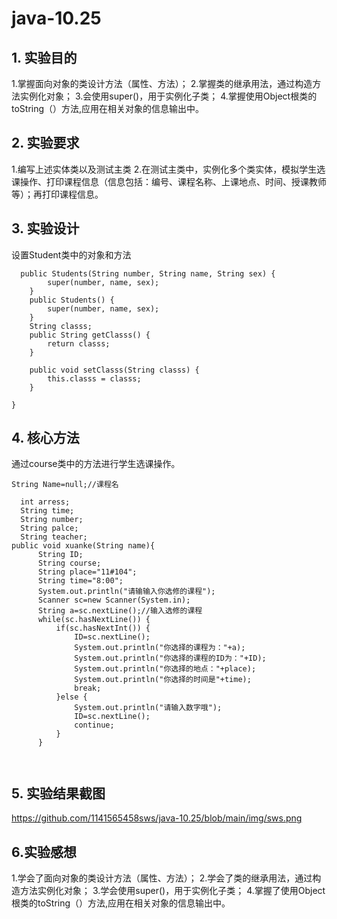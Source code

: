 # java-10.25

## 1. 实验目的
1.掌握面向对象的类设计方法（属性、方法）；
2.掌握类的继承用法，通过构造方法实例化对象；
3.会使用super()，用于实例化子类；
4.掌握使用Object根类的toString（）方法,应用在相关对象的信息输出中。

## 2. 实验要求
1.编写上述实体类以及测试主类
2.在测试主类中，实例化多个类实体，模拟学生选课操作、打印课程信息（信息包括：编号、课程名称、上课地点、时间、授课教师 等）；再打印课程信息。

## 3. 实验设计

  设置Student类中的对象和方法
```
  public Students(String number, String name, String sex) {
		super(number, name, sex);	
	}
	public Students() {
		super(number, name, sex);
	}
    String classs;
	public String getClasss() {
		return classs;
	}

	public void setClasss(String classs) {
		this.classs = classs;
	}
	
}
```
 ## 4. 核心方法
 
  通过course类中的方法进行学生选课操作。
  
  ```
  String Name=null;//课程名
   
	int arress;
	String time;
	String number;
	String palce;
	String teacher;
 public void xuanke(String name){
		String ID;
		String course;
		String place="11#104";
		String time="8:00";
		System.out.println("请输输入你选修的课程");
		Scanner sc=new Scanner(System.in);
		String a=sc.nextLine();//输入选修的课程
		while(sc.hasNextLine()) {
			if(sc.hasNextInt()) {
				ID=sc.nextLine();
				System.out.println("你选择的课程为："+a);
				System.out.println("你选择的课程的ID为："+ID);
				System.out.println("你选择的地点："+place);
				System.out.println("你选择的时间是"+time);
				break;
			}else {
				System.out.println("请输入数字哦");
				ID=sc.nextLine();
				continue;
			}
		}
	
	 
   ```
   
   ## 5. 实验结果截图
   
   https://github.com/1141565458sws/java-10.25/blob/main/img/sws.png

  ## 6.实验感想

  1.学会了面向对象的类设计方法（属性、方法）；
  2.学会了类的继承用法，通过构造方法实例化对象；
  3.学会使用super()，用于实例化子类；
  4.掌握了使用Object根类的toString（）方法,应用在相关对象的信息输出中。
